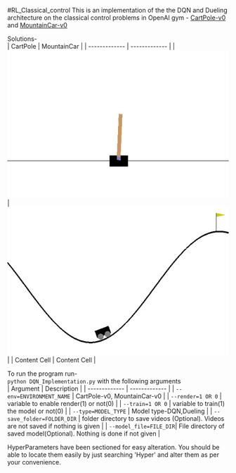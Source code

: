 #RL_Classical_control
This is an implementation of the the DQN and Dueling architecture on the classical control problems in OpenAI gym - [CartPole-v0](https://gym.openai.com/envs/CartPole-v0/) and [MountainCar-v0](https://gym.openai.com/envs/MountainCar-v0/)

Solutions-<br />
| CartPole  | MountainCar |
| ------------- | ------------- |
| ![CartPole](/docs/CartPole.gif)  | ![MountainCar](/docs/MountainCar.gif)|
| Content Cell  | Content Cell  |


To run the program run- <br />
`python DQN_Implementation.py` with the following arguments <br />
| Argument  | Description |
| ------------- | ------------- |
| `--env=ENVIRONMENT_NAME`   | CartPole-v0, MountainCar-v0  |
| `--render=1 OR 0` | variable to enable render(1) or not(0)  |
| `--train=1 OR 0`   | variable to train(1) the model or not(0) |
| `--type=MODEL_TYPE` | Model type-DQN,Dueling |
|  `--save_folder=FOLDER_DIR` | folder directory to save videos (Optional). Videos are not saved if nothing is given |
| `--model_file=FILE_DIR`| File directory of saved model(Optional). Nothing is done if not given |
 

HyperParameters have been sectioned for easy alteration. You should be able to locate them easily by just searching 'Hyper' and alter them as per your convenience.
